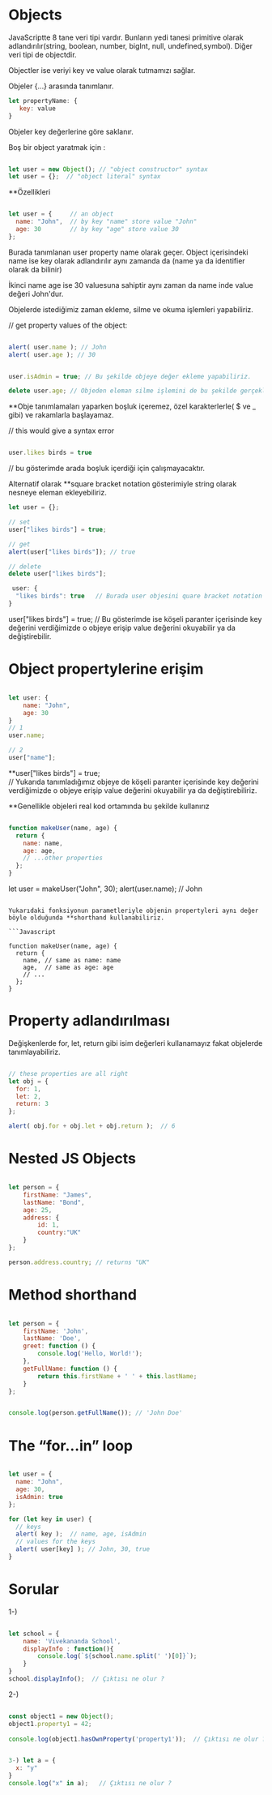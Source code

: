 # Objects

JavaScriptte 8 tane veri tipi vardır. Bunların yedi tanesi primitive olarak adlandırılır(string, boolean, number, bigInt, null, undefined,symbol). 
Diğer veri tipi de objectdir. 

Objectler ise veriyi key ve value olarak tutmamızı sağlar.

Objeler {...} arasında tanımlanır. 

```javascript
let propertyName: {
   key: value
} 

```

Objeler key değerlerine göre saklanır.

Boş bir object yaratmak için :

```javascript

let user = new Object(); // "object constructor" syntax
let user = {};  // "object literal" syntax

```
**Özellikleri

```javascript

let user = {     // an object
  name: "John",  // by key "name" store value "John"
  age: 30        // by key "age" store value 30
};
```

Burada tanımlanan user property name olarak geçer. Object içerisindeki name ise key olarak adlandırılır aynı zamanda da (name ya da identifier olarak da bilinir)

İkinci name age ise 30 valuesuna sahiptir aynı zaman da name inde value değeri John'dur. 


Objelerde istediğimiz zaman ekleme, silme ve okuma işlemleri yapabiliriz.

// get property values of the object:

```javascript

alert( user.name ); // John
alert( user.age ); // 30

```

```javascript

user.isAdmin = true; // Bu şekilde objeye değer ekleme yapabiliriz.

delete user.age; // Objeden eleman silme işlemini de bu şekilde gerçekleştirebiliriz.

```
**Obje tanımlamaları yaparken boşluk içeremez, özel karakterlerle( $ ve _  gibi) ve rakamlarla başlayamaz. 

// this would give a syntax error

```javascript

user.likes birds = true

```
// bu gösterimde arada boşluk içerdiği için çalışmayacaktır.

Alternatif olarak **square bracket notation gösterimiyle string olarak nesneye eleman ekleyebiliriz.

```javascript
let user = {};

// set
user["likes birds"] = true;

// get
alert(user["likes birds"]); // true

// delete
delete user["likes birds"];

 user: {
  "likes birds": true   // Burada user objesini quare bracket notation gösterimiyle set ettiğimizde alacağımız sonuç bu şekilde olacaktır.
}

```

user["likes birds"] = true;  // Bu gösterimde ise köşeli paranter içerisinde key değerini verdiğimizde o objeye erişip value değerini okuyabilir ya da değiştirebilir.

# Object propertylerine erişim

```javascript

let user: {
	name: "John",
	age: 30
}
// 1
user.name;

// 2
user["name"];

```

**user["likes birds"] = true;  
// Yukarıda tanımladığımız objeye de köşeli paranter içerisinde key değerini verdiğimizde o objeye erişip value değerini okuyabilir ya da değiştirebiliriz.

**Genellikle objeleri real kod ortamında bu şekilde kullanırız

```javascript

function makeUser(name, age) {
  return {
    name: name,
    age: age,
    // ...other properties
  };
}
```

let user = makeUser("John", 30);
alert(user.name); // John

```

Yukarıdaki fonksiyonun parametleriyle objenin propertyleri aynı değer böyle olduğunda **shorthand kullanabiliriz.

```Javascript

function makeUser(name, age) {
  return {
    name, // same as name: name
    age,  // same as age: age
    // ...
  };
}

```

# Property adlandırılması

Değişkenlerde for, let, return gibi isim değerleri kullanamayız fakat objelerde tanımlayabiliriz.


```Javascript

// these properties are all right
let obj = {
  for: 1,
  let: 2,
  return: 3
};

alert( obj.for + obj.let + obj.return );  // 6


```

# Nested JS Objects

```Javascript

let person = {
    firstName: "James",
    lastName: "Bond",
    age: 25,
    address: {
        id: 1,
        country:"UK"
    }
};

person.address.country; // returns "UK"

```

# Method shorthand

```Javascript

let person = {
    firstName: 'John',
    lastName: 'Doe',
    greet: function () {
        console.log('Hello, World!');
    },
    getFullName: function () {
        return this.firstName + ' ' + this.lastName;
    }
};


console.log(person.getFullName()); // 'John Doe'

```

# The “for…in” loop

```Javascript

let user = {
  name: "John",
  age: 30,
  isAdmin: true
};

for (let key in user) {
  // keys
  alert( key );  // name, age, isAdmin
  // values for the keys
  alert( user[key] ); // John, 30, true
}

```

# Sorular

1-) 
```Javascript

let school = { 
    name: 'Vivekananda School', 
    displayInfo : function(){ 
        console.log(`${school.name.split(' ')[0]}`); 
    } 
} 
school.displayInfo();  // Çıktısı ne olur ?

```

2-) 

```Javascript

const object1 = new Object(); 
object1.property1 = 42; 
  
console.log(object1.hasOwnProperty('property1'));  // Çıktısı ne olur ?

```

```Javascript

3-) let a = {
  x: "y"
}
console.log("x" in a);   // Çıktısı ne olur ?

```





